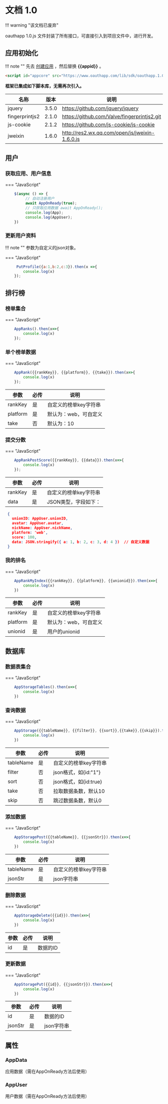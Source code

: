 # 文档 1.0

!!! warning "该文档已废弃"

oauthapp 1.0.js 文件封装了所有接口，可直接引入到项目文件中，进行开发。



## 应用初始化

!!! note ""
    先去 [创建应用](https://www.oauthapp.com/tenant/index) ，然后替换 **{{appid}}** 。

``` HTML
<script id="appcore" src="https://www.oauthapp.com/lib/sdk/oauthapp.1.0.0.js" data-appid="{{appid}}"></script>
```


   
   
**框架已集成如下脚本库，无需再次引入。**

| 名称 | 版本 | 说明 |
| ----------- | ----------- | ----------- |
| jquery | 3.5.0 | https://github.com/jquery/jquery |
| fingerprintjs2 | 2.1.0 | https://github.com/Valve/fingerprintjs2.git |
| js-cookie | 2.1.2 | https://github.com/js-cookie/js-cookie |
| jweixin | 1.6.0 | http://res2.wx.qq.com/open/js/jweixin-1.6.0.js |

## 用户

### 获取应用、用户信息

=== "JavaScript"
``` JavaScript
    $(async () => {
         // 自动注册用户
         await AppOnReady(true);
         // 只获取应用数据 await AppOnReady();
         console.log(App);
         console.log(AppUser);
    })
```

### 更新用户资料

!!! note ""
    参数为自定义的json对象。

=== "JavaScript"
``` JavaScript
     PutProfile({a:1,b:2,c:3}).then(x =>{
        console.log(x)
    });
```

## 排行榜

### 榜单集合

=== "JavaScript"
``` JavaScript
    AppRanks().then(x=>{
        console.log(x)
    });
```

### 单个榜单数据

=== "JavaScript"
``` JavaScript
    AppRank({{rankKey}}, {{platform}}, {{take}}).then(x=>{
        console.log(x)
    });
```


| 参数 | 必传 | 说明 |
| ----------- | ----------- | ----------- |
| rankKey | 是 | 自定义的榜单key字符串 |
| platform | 是 | 默认为：web，可自定义 |
| take | 否 | 默认为：10 |

### 提交分数

=== "JavaScript"
``` JavaScript
    AppRankPostScore({{rankKey}}, {{data}}).then(x=>{
        console.log(x)
    });
```

| 参数 | 必传 | 说明 |
| ----------- | ----------- | ----------- |
| rankKey | 是 | 自定义的榜单key字符串 |
| data | 是 | JSON类型，字段如下： |

```json
 {
   unionID: AppUser.unionID,
   avatar: AppUser.avatar,
   nickName: AppUser.nickName,
   platform: 'web',
   score: 100,
   data: JSON.stringify({ a: 1, b: 2, c: 3, d: 4 })  // 自定义数据
 }
```



### 我的排名

=== "JavaScript"
``` JavaScript
    AppRankMyIndex({{rankKey}}, {{platform}}, {{unionid}}).then(x=>{
        console.log(x)
    })
```

| 参数 | 必传 | 说明 |
| ----------- | ----------- | ----------- |
| rankKey | 是 | 自定义的榜单key字符串 |
| platform | 是 | 默认为：web，可自定义 |
| unionid | 是 | 用户的unionid |

## 数据库

### 数据表集合

=== "JavaScript"
``` JavaScript
    AppStorageTables().then(x=>{
        console.log(x)
    })
```

### 查询数据

=== "JavaScript"
``` JavaScript
    AppStorage({{tableName}}, {{filter}}, {{sort}},{{take}},{{skip}}).then(x=>{
        console.log(x)
    })
```

| 参数 | 必传 | 说明 |
| ----------- | ----------- | ----------- |
| tableName | 是 | 自定义的榜单key字符串 |
| filter | 否 | json格式，如{id:"1"} |
| sort | 否 | json格式，如{id:true} |
| take | 否 | 拉取数据条数，默认10 |
| skip | 否 | 跳过数据条数，默认0 |


### 添加数据

=== "JavaScript"
``` JavaScript
    AppStoragePost({{tableName}}, {{jsonStr}}).then(x=>{
        console.log(x)
    })
```

| 参数 | 必传 | 说明 |
| ----------- | ----------- | ----------- |
| tableName | 是 | 自定义的榜单key字符串 |
| jsonStr | 是 | json字符串 |


### 删除数据

=== "JavaScript"
``` JavaScript
    AppStorageDelete({{id}}).then(x=>{
        console.log(x)
    })
```

| 参数 | 必传 | 说明 |
| ----------- | ----------- | ----------- |
| id | 是 | 数据的ID |

### 更新数据

=== "JavaScript"
``` JavaScript
    AppStoragePut({{id}}, {{jsonStr}}).then(x=>{
        console.log(x)
    })
```

| 参数 | 必传 | 说明 |
| ----------- | ----------- | ----------- |
| id | 是 | 数据的ID |
| jsonStr | 是 | json字符串 |

## 属性

### AppData

应用数据（需在AppOnReady方法后使用）

### AppUser

用户数据（需在AppOnReady方法后使用）